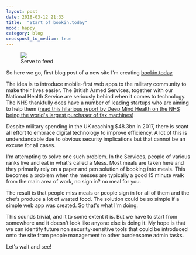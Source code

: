 ```yaml
---
layout: post
date: 2018-03-12 21:33
title:  "Start of bookin.today"
mood: happy
category: blog
crosspost_to_medium: true
---
```


<figure>
    <img src="http://www.bookin.today/assets/logo_no_slogo-952e4dc53d922536e69a4a11b0e61cbd437eee23f91cfc1cc2e0f0ab02ea892c.png" />
    <figcaption>Serve to feed </figcaption>
</figure>

So here we go, first blog post of a new site I'm creating <a href="http://www.bookin.today">bookin.today</a>

The idea is to introduce mobile-first web apps to the military community to make their lives easier. The British Armed Services, together with our National Health Service are seriously behind when it comes to technology. The NHS thankfully does have a number of leading startups who are aiming to help them (<a href="http://www.nationalhealthexecutive.com/Health-Care-News/digital-doldrums-nhs-remains-worlds-largest-purchaser-of-fax-machines">read this hilarious report by Deep Mind Health on the NHS being the world's largest purchaser of fax machines</a>)

Despite military spending in the UK reaching $48.3bn in 2017, there is scant all effort to embrace digital technology to improve efficiency. A lot of this is understandable due to obvious security implications but that cannot be an excuse for all cases.

I'm attempting to solve one such problem. In the Services, people of various ranks live and eat in what's called a Mess. Most meals are taken here and they primarily rely on a paper and pen solution of booking into meals. This becomes a problem when the messes are typically a good 15 minute walk from the main area of work, no sign in? no meal for you.

The result is that people miss meals or people sign in for all of them and the chefs produce a lot of wasted food. The solution could be so simple if a simple web app was created. So that's what I'm doing.

This sounds trivial, and it to some extent it is. But we have to start from somewhere and it doesn't look like anyone else is doing it. My hope is that we can identify future non security-sensitive tools that could be introduced onto the site from people management to other burdensome admin tasks.

Let's wait and see!